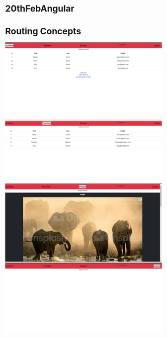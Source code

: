 # 20thFebAngular
# Routing Concepts

<img src="./src/assets/images/routing1.png" >
<img src="./src/assets/images/routing2.png" >
<img src="./src/assets/images/routing3.png" >
<img src="./src/assets/images/routing4.png" >